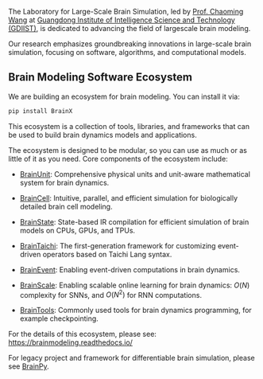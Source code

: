 The Laboratory for Large-Scale Brain Simulation, led by [Prof. Chaoming Wang](https://www.gdiist.cn/en/research/team_detail/83) at [Guangdong Institute of Intelligence Science and Technology (GDIIST)](https://www.gdiist.cn/), is dedicated to advancing the field of largescale brain modeling.

Our research emphasizes groundbreaking innovations in large-scale brain simulation, focusing on software, algorithms, and computational models.


## Brain Modeling Software Ecosystem


We are building an ecosystem for brain modeling. You can install it via:

```bash
pip install BrainX
```

This ecosystem is a collection of tools, libraries, and frameworks that can be used to build brain dynamics models and applications.

The ecosystem is designed to be modular, so you can use as much or as little of it as you need. Core components of the ecosystem include:

- [BrainUnit](https://github.com/chaobrain/brainunit): Comprehensive physical units and unit-aware mathematical system for brain dynamics.

- [BrainCell](https://github.com/chaobrain/braincell): Intuitive, parallel, and efficient simulation for biologically detailed brain cell modeling. 

- [BrainState](https://github.com/chaobrain/brainstate): State-based IR compilation for efficient simulation of brain models on CPUs, GPUs, and TPUs.

- [BrainTaichi](https://github.com/chaobrain/braintaichi): The first-generation framework for customizing event-driven operators based on Taichi Lang syntax.

- [BrainEvent](https://github.com/chaobrain/brainevent): Enabling event-driven computations in brain dynamics. 

- [BrainScale](https://github.com/chaobrain/brainscale): Enabling scalable online learning for brain dynamics: $O(N)$ complexity for SNNs, and $O(N^2)$ for RNN computations.

- [BrainTools](https://github.com/chaobrain/braintools): Commonly used tools for brain dynamics programming, for example checkpointing. 

For the details of this ecosystem, please see: https://brainmodeling.readthedocs.io/

For legacy project and framework for differentiable brain simulation, please see [BrainPy](https://github.com/brainpy/BrainPy). 







